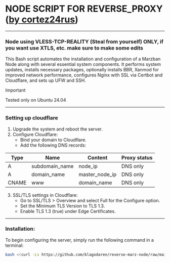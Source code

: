 # NODE SCRIPT FOR REVERSE_PROXY ([by cortez24rus](https://github.com/cortez24rus/marz-reverse-proxy))

-----

### Node using VLESS-TCP-REALITY (Steal from yourself) ONLY, if you want use XTLS, etc. make sure to make some edits
This Bash script automates the installation and configuration of a Marzban Node along with several essential system components. It performs system updates, installs necessary packages, optionally installs BBR, Xanmod for improved network performance, configures Nginx with SSL via Certbot and Cloudflare, and sets up UFW and SSH.

> [!IMPORTANT]
>  Tested only on Ubuntu 24.04


-----

### Setting up cloudflare
1. Upgrade the system and reboot the server.
2. Configure Cloudflare:
   - Bind your domain to Cloudflare.
   - Add the following DNS records:

| Type  | Name             | Content          | Proxy status  |
| ----- | ---------------- | ---------------- | ------------- |
| A     | subdomain_name   | node_ip          | DNS only      |
| A     | domain_name      | master_node_ip   | DNS only      |
| CNAME | www              | domain_name      | DNS only      |
   
3. SSL/TLS settings in Cloudflare:
   - Go to SSL/TLS > Overview and select Full for the Configure option.
   - Set the Minimum TLS Version to TLS 1.3.
   - Enable TLS 1.3 (true) under Edge Certificates.

-----

### Installation:

To begin configuring the server, simply run the following command in a terminal:
```sh
bash <(curl -Ls https://github.com/blagodaren/reverse-marz-node/raw/main/marz-node-script.sh)
```
